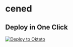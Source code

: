 # cened

## Deploy in One Click

[![Deploy to Okteto](https://okteto.com/develop-okteto.svg)](https://cloud.okteto.com/deploy?repository=https://github.com/Abolanosup/cened)
